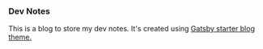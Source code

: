 ### Dev Notes
This is a blog to store my dev notes. It's created using [Gatsby starter blog theme.](https://github.com/gatsbyjs/gatsby-starter-blog) 